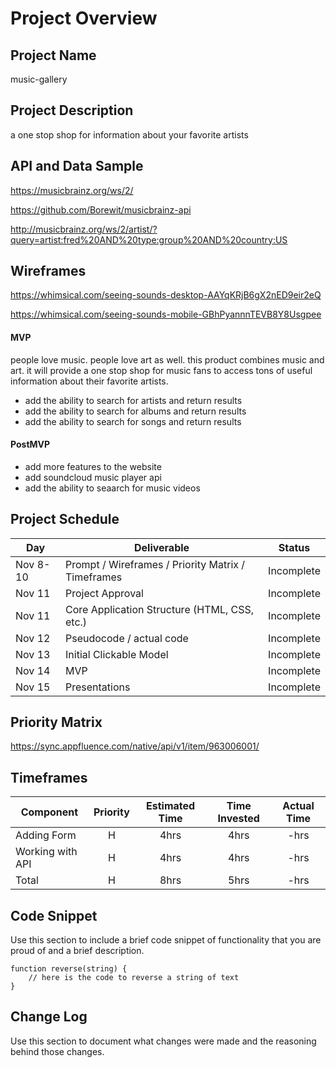 # Project Overview

## Project Name

music-gallery

## Project Description

a one stop shop for information about your favorite artists

## API and Data Sample

https://musicbrainz.org/ws/2/

https://github.com/Borewit/musicbrainz-api

http://musicbrainz.org/ws/2/artist/?query=artist:fred%20AND%20type:group%20AND%20country:US

## Wireframes

https://whimsical.com/seeing-sounds-desktop-AAYqKRjB6gX2nED9eir2eQ

https://whimsical.com/seeing-sounds-mobile-GBhPyannnTEVB8Y8Usgpee

#### MVP 
people love music. people love art as well. this product combines music and art. it will provide a one stop shop for music fans to access tons of useful information about their favorite artists.
- add the ability to search for artists and return results 
- add the ability to search for albums and return results 
- add the ability to search for songs and return results 

#### PostMVP  

- add more features to the website
- add soundcloud music player api
- add the ability to seaarch for music videos

## Project Schedule

|  Day | Deliverable | Status
|---|---| ---|
|Nov 8-10| Prompt / Wireframes / Priority Matrix / Timeframes | Incomplete
|Nov 11| Project Approval | Incomplete
|Nov 11| Core Application Structure (HTML, CSS, etc.) | Incomplete
|Nov 12| Pseudocode / actual code | Incomplete
|Nov 13| Initial Clickable Model  | Incomplete
|Nov 14| MVP | Incomplete
|Nov 15| Presentations | Incomplete

## Priority Matrix

https://sync.appfluence.com/native/api/v1/item/963006001/

## Timeframes

| Component | Priority | Estimated Time | Time Invested | Actual Time |
| --- | :---: |  :---: | :---: | :---: |
| Adding Form | H | 4hrs| 4hrs | -hrs |
| Working with API | H | 4hrs| 4hrs | -hrs |
| Total | H | 8hrs| 5hrs | -hrs |

## Code Snippet

Use this section to include a brief code snippet of functionality that you are proud of and a brief description.  

```
function reverse(string) {
	// here is the code to reverse a string of text
}
```

## Change Log
 Use this section to document what changes were made and the reasoning behind those changes. 